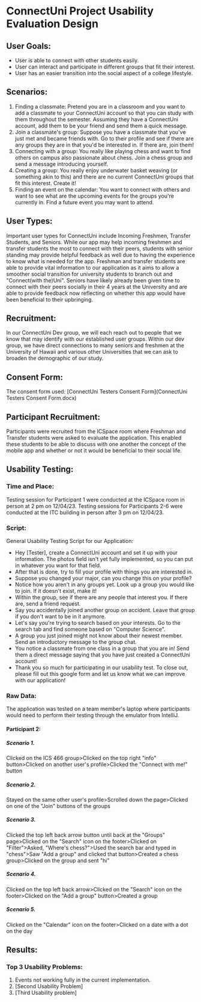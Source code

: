 # ConnectUni Project Usability Evaluation Design

## User Goals:
* User is able to connect with other students easily.
* User can interact and participate in different groups that fit their interest.
* User has an easier transition into the social aspect of a college lifestyle.

## Scenarios:
1. Finding a classmate: Pretend you are in a classroom and you want to add a classmate to your ConnectUni account so that you can study with them throughout the semester. Assuming they have a ConnectUni account, add them to be your friend and send them a quick message.
2. Join a classmate's group: Suppose you have a classmate that you've just met and became friends with. Go to their profile and see if there are any groups they are in that you'd be interested in. If there are, join them!
3. Connecting with a group: You really like playing chess and want to find others on campus also passionate about chess. Join a chess group and send a message introducing yourself.
4. Creating a group: You really enjoy underwater basket weaving (or something akin to this) and there are no current ConnectUni groups that fit this interest. Create it!
5. Finding an event on the calendar: You want to connect with others and want to see what are the upcoming events for the groups you're currently in. Find a future event you may want to attend. 

## User Types:
Important user types for ConnectUni include Incoming Freshmen, Transfer Students, and Seniors. While our app may help incoming freshmen and transfer students the most to connect with their peers, students with senior standing may provide helpful feedback as well due to having the experience to know what is needed for the app. Freshman and transfer students are able to provide vital information to our application as it aims to allow a smoother social transition for university students to branch out and "Connect(with the)Uni". Seniors have likely already been given time to connect with their peers socially in their 4 years at the University and are able to provide feedback now reflecting on whether this app would have been beneficial to their upbringing.

## Recruitment:
In our ConnectUni Dev group, we will each reach out to people that we know that may identify with our established user groups.
Within our dev group, we have direct connections to many seniors and freshmen at the University of Hawaii and various other Universities that we can ask to broaden the demographic of our study.

## Consent Form:
The consent form used: [ConnectUni Testers Consent Form](ConnectUni Testers Consent Form.docx)

## Participant Recruitment:
Participants were recruited from the ICSpace room where Freshman and Transfer students were asked to evaluate the application. This enabled these students to be able to discuss with one another the concept of the mobile app and whether or not it would be beneficial to their social life.

## Usability Testing:

### Time and Place:
Testing session for Participant 1 were conducted at the ICSpace room in person at 2 pm on 12/04/23.
Testing sessions for Participants 2-6 were conducted at the ITC building in person after 3 pm on 12/04/23.

### Script:
General Usability Testing Script for our Application:
* Hey [Tester], create a ConnectUni account and set it up with your information. The photos field isn't yet fully implemented, so you can put in whatever you want for that field.
* After that is done, try to fill your profile with things you are interested in.
* Suppose you changed your major, can you change this on your profile?
* Notice how you aren't in any groups yet. Look up a group you would like to join. If it doesn't exist, make it!
* Within the group, see if there are any people that interest you. If there are, send a friend request.
* Say you accidentally joined another group on accident. Leave that group if you don't want to be in it anymore.
* Let's say you're trying to search based on your interests. Go to the search tab and find someone based on "Computer Science".
* A group you just joined might not know about their newest member. Send an introductory message to the group chat.
* You notice a classmate from one class in a group that you are in! Send them a direct message saying that you have just created a ConnectUni account!
* Thank you so much for participating in our usability test. To close out, please fill out this google form and let us know what we can improve with our application!


### Raw Data:
The application was tested on a team member's laptop where participants would need to perform their testing through the emulator from IntelliJ.
#### Participant 2: 
##### Scenario 1. 
Clicked on the ICS 466 group>Clicked on the top right "info" button>Clicked on another user's profile>Clicked the "Connect with me!" button
##### Scenario 2.
Stayed on the same other user's profile>Scrolled down the page>Clicked on one of the "Join" buttons of the groups
##### Scenario 3.
Clicked the top left back arrow button until back at the "Groups" page>Clicked on the "Search" icon on the footer>Clicked on "Filter">Asked, "Where's chess?">Used the search bar and typed in "chess">Saw "Add a group" and clicked that button>Created a chess group>Clicked on the group and sent "hi"
##### Scenario 4. 
Clicked on the top left back arrow>Clicked on the "Search" icon on the footer>Clicked on the "Add a group" button>Created a group
##### Scenario 5.
Clicked on the "Calendar" icon on the footer>Clicked on a date with a dot on the day

## Results:
### Top 3 Usability Problems:
1. Events not working fully in the current implementation.
2. [Second Usability Problem]
3. [Third Usability problem]


